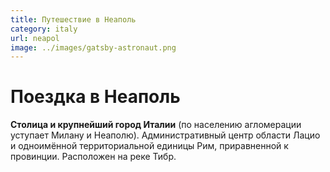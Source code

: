 ```yaml
---
title: Путешествие в Неаполь
category: italy
url: neapol
image: ../images/gatsby-astronaut.png
---
```


# Поездка в Неаполь

**Столица и крупнейший город Италии** (по населению агломерации уступает Милану и Неаполю). Административный центр области Лацио и одноимённой территориальной единицы Рим, приравненной к провинции. Расположен на реке Тибр.